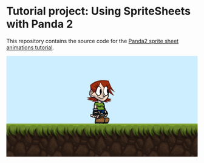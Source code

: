 # Tutorial project: Using SpriteSheets with Panda 2

This repository contains the source code for the [Panda2 sprite sheet animations tutorial](https://www.codeandweb.com/texturepacker/tutorials/panda2-sprite-sheet-tutorial).

<a href="https://www.codeandweb.com/texturepacker/tutorials/panda2-sprite-sheet-tutorial"><img src="screenshot.png"/></a>